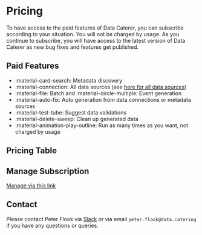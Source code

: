 # Pricing

To have access to the paid features of Data Caterer, you can subscribe according to your situation. You will not be
charged by usage. As you continue to subscribe, you will have access to the latest version of Data Caterer as new
bug fixes and features get published.

## Paid Features

- :material-card-search: Metadata discovery
- :material-connection: All data sources (see [here for all data sources](setup/connection/connection.md))
- :material-file: Batch and :material-circle-multiple: Event generation
- :material-auto-fix: Auto generation from data connections or metadata sources
- :material-test-tube: Suggest data validations
- :material-delete-sweep: Clean up generated data
- :material-animation-play-outline: Run as many times as you want, not charged by usage

## Pricing Table

<script async src="https://js.stripe.com/v3/pricing-table.js"></script>
<stripe-pricing-table pricing-table-id="prctbl_1Nu5IrJLcXz3QuJfExkO2ulr"
publishable-key="
pk_live_51Nt1GMJLcXz3QuJfivqD6tl8fF3VZdzHgSOl9AGTWn3qD0neSI2UTHoD3iVwi6As2lVMhGeZEieFW6Jdeoan4Rqb00WigQVrLa">
</stripe-pricing-table>

## Manage Subscription

[Manage via this link](https://billing.stripe.com/p/login/28oaIGdfreH7eXufYY)

## Contact

Please contact Peter Flook
via [Slack](https://join.slack.com/t/data-catering/shared_invite/zt-2664ylbpi-w3n7lWAO~PHeOG9Ujpm~~w)
or via email `peter.flook@data.catering` if you have any questions or queries.

